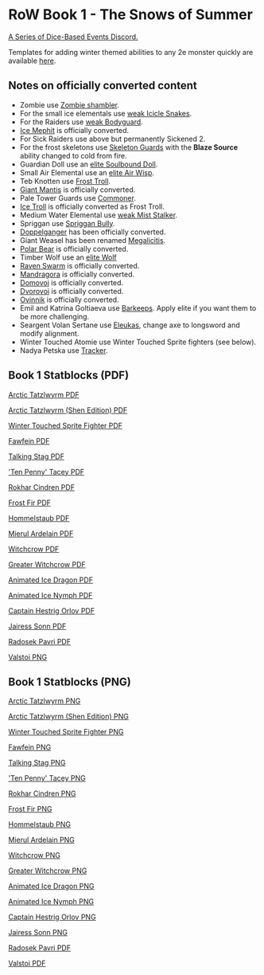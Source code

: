 # RoW Book 1 - The Snows of Summer

[A Series of Dice-Based Events Discord.](https://discord.gg/UQ8UD3H)

Templates for adding winter themed abilities to any 2e monster quickly are available [here](https://github.com/A-Series-of-Dice-Based-Events/ReignOfWinter/blob/master/Reign%20of%20Winter%20Templates.pdf).

## Notes on officially converted content

- Zombie use [Zombie shambler](http://2e.aonprd.com/Monsters.aspx?ID=423).
- For the small ice elementals use [weak Icicle Snakes](http://2e.aonprd.com/Monsters.aspx?ID=663&Weak=true).
- For the Raiders use [weak Bodyguard](http://2e.aonprd.com/NPCs.aspx?ID=921&Weak=true).
- [Ice Mephit](http://2e.aonprd.com/Monsters.aspx?ID=660) is officially converted.
- For Sick Raiders use above but permanently Sickened 2.
- For the frost skeletons use [Skeleton Guards](http://2e.aonprd.com/Monsters.aspx?ID=372) with the **Blaze Source** ability changed to cold from fire.
- Guardian Doll use an [elite Soulbound Doll](http://2e.aonprd.com/Monsters.aspx?ID=383&Elite=true).
- Small Air Elemental use an [elite Air Wisp](http://2e.aonprd.com/Monsters.aspx?ID=1142&Elite=true).
- Teb Knotten use [Frost Troll](http://2e.aonprd.com/Monsters.aspx?ID=831).
- [Giant Mantis](http://2e.aonprd.com/Monsters.aspx?ID=295) is officially converted.
- Pale Tower Guards use [Commoner](https://2e.aonprd.com/NPCs.aspx?ID=898).
- [Ice Troll](http://2e.aonprd.com/Monsters.aspx?ID=831) is officially converted as Frost Troll.
- Medium Water Elemental use [weak Mist Stalker](https://2e.aonprd.com/Monsters.aspx?ID=664&Weak=true).
- Spriggan use [Spriggan Bully](https://2e.aonprd.com/Monsters.aspx?ID=817).
- [Doppelganger](https://2e.aonprd.com/Monsters.aspx?ID=126) has been officially converted.
- Giant Weasel has been renamed [Megalicitis](http://2e.aonprd.com/Monsters.aspx?ID=1365).
- [Polar Bear](http://2e.aonprd.com/Monsters.aspx?ID=567) is officially converted.
- Timber Wolf use an [elite Wolf](http://2e.aonprd.com/Monsters.aspx?ID=415&Elite=true)
- [Raven Swarm](http://2e.aonprd.com/Monsters.aspx?ID=782) is officially converted.
- [Mandragora](http://2e.aonprd.com/Monsters.aspx?ID=727) is officially converted.
- [Domovoi](http://2e.aonprd.com/Monsters.aspx?ID=1194) is officially converted.
- [Dvorovoi](http://2e.aonprd.com/Monsters.aspx?ID=1195) is officially converted.
- [Ovinnik](http://2e.aonprd.com/Monsters.aspx?ID=1196) is officially converted.
- Emil and Katrina Goltiaeva use [Barkeeps](http://2e.aonprd.com/NPCs.aspx?ID=944).  Apply elite if you want them to be more challenging.
- Seargent Volan Sertane use [Eleukas](http://2e.aonprd.com/NPCs.aspx?ID=1034), change axe to longsword and modify alignment.
- Winter Touched Atomie use Winter Touched Sprite fighters (see below).
- Nadya Petska use [Tracker](http://2e.aonprd.com/NPCs.aspx?ID=906).


## Book 1 Statblocks (PDF)
[Arctic Tatzlwyrm PDF](./Statblocks/arctic_tatzlewyrm.pdf)

[Arctic Tatzlwyrm (Shen Edition) PDF](./Statblocks/arctic_tatzlewyrm_shen_edition.pdf)

[Winter Touched Sprite Fighter PDF](./Statblocks/winter_touched_sprite_fighter.pdf)

[Fawfein PDF](./Statblocks/Fawfein.pdf)

[Talking Stag PDF](./Statblocks/talking_stag.pdf)

['Ten Penny' Tacey PDF](./Statblocks/ten_penny_tacey.pdf)

[Rokhar Cindren PDF](./Statblocks/rokhar_cindren.pdf)

[Frost Fir PDF](./Statblocks/frost_fir.pdf)

[Hommelstaub PDF](./Statblocks/hommelstaub.pdf)

[Mierul Ardelain PDF](./Statblocks/mierul_ardelain.pdf)

[Witchcrow PDF](./Statblocks/witchcrow.pdf)

[Greater Witchcrow PDF](./Statblocks/greater_witchcrow.pdf)

[Animated Ice Dragon PDF](./Statblocks/animated_ice_dragon.pdf)

[Animated Ice Nymph PDF](./Statblocks/animated_ice_nymph.pdf)

[Captain Hestrig Orlov PDF](./Statblocks/captain_hestrig_orlov.pdf)

[Jairess Sonn PDF](./Statblocks/jairess_sonn.pdf)

[Radosek Pavri PDF](./Statblocks/radosek_pavri.pdf)

[Valstoi PNG](./Statblocks/valstoi.png)

## Book 1 Statblocks (PNG)
[Arctic Tatzlwyrm PNG](./Statblocks/arctic_tatzlewyrm.png)

[Arctic Tatzlwyrm (Shen Edition) PNG](./Statblocks/arctic_tatzlewyrm_shen_edition.png)

[Winter Touched Sprite Fighter PNG](./Statblocks/winter_touched_sprite_fighter.png)

[Fawfein PNG](./Statblocks/Fawfein.png)

[Talking Stag PNG](./Statblocks/talking_stag.png)

['Ten Penny' Tacey PNG](./Statblocks/ten_penny_tacey.png)

[Rokhar Cindren PNG](./Statblocks/rokhar_cindren.png)

[Frost Fir PNG](./Statblocks/frost_fir.png)

[Hommelstaub PNG](./Statblocks/hommelstaub.png)

[Mierul Ardelain PNG](./Statblocks/mierul_ardelain.png)

[Witchcrow PNG](./Statblocks/witchcrow.png)

[Greater Witchcrow PNG](./Statblocks/greater_witchcrow.png)

[Animated Ice Dragon PNG](./Statblocks/animated_ice_dragon.png)

[Animated Ice Nymph PNG](./Statblocks/animated_ice_nymph.png)

[Captain Hestrig Orlov PNG](./Statblocks/captain_hestrig_orlov.png)

[Jairess Sonn PNG](./Statblocks/jairess_sonn.png)

[Radosek Pavri PDF](./Statblocks/radosek_pavri.pdf)

[Valstoi PDF](./Statblocks/valstoi.pdf)
